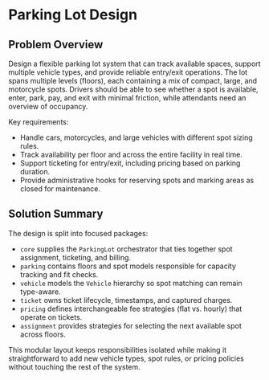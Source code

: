 # Parking Lot Design

## Problem Overview
Design a flexible parking lot system that can track available spaces, support multiple vehicle types, and provide reliable entry/exit operations. The lot spans multiple levels (floors), each containing a mix of compact, large, and motorcycle spots. Drivers should be able to see whether a spot is available, enter, park, pay, and exit with minimal friction, while attendants need an overview of occupancy.

Key requirements:
- Handle cars, motorcycles, and large vehicles with different spot sizing rules.
- Track availability per floor and across the entire facility in real time.
- Support ticketing for entry/exit, including pricing based on parking duration.
- Provide administrative hooks for reserving spots and marking areas as closed for maintenance.

## Solution Summary
The design is split into focused packages:
- `core` supplies the `ParkingLot` orchestrator that ties together spot assignment, ticketing, and billing.
- `parking` contains floors and spot models responsible for capacity tracking and fit checks.
- `vehicle` models the `Vehicle` hierarchy so spot matching can remain type-aware.
- `ticket` owns ticket lifecycle, timestamps, and captured charges.
- `pricing` defines interchangeable fee strategies (flat vs. hourly) that operate on tickets.
- `assignment` provides strategies for selecting the next available spot across floors.

This modular layout keeps responsibilities isolated while making it straightforward to add new vehicle types, spot rules, or pricing policies without touching the rest of the system.
